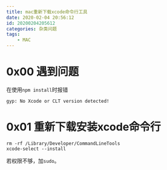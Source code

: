 ```yaml
---
title: mac重新下载xcode命令行工具
date: 2020-02-04 20:56:12
id: 20200204205612
categories: 杂类问题
tags:
	- MAC
---
```


<!-- more -->

# 0x00 遇到问题

在使用`npm install`时报错

```shell
gyp: No Xcode or CLT version detected!
```

# 0x01 重新下载安装xcode命令行

```shell
rm -rf /Library/Developer/CommandLineTools 
xcode-select --install
```

若权限不够，加`sudo`。